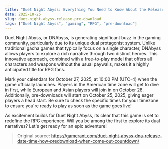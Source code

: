 ```yaml
---
title: "Duet Night Abyss: Everything You Need to Know About the Release and Pre-download"
date: 2025-10-25
slug: duet-night-abyss-release-pre-download
tags: ["Duet Night Abyss", "gaming", "RPG", "pre-download"]
---
```


Duet Night Abyss, or DNAbyss, is generating significant buzz in the gaming community, particularly due to its unique dual protagonist system. Unlike traditional gacha games that typically focus on a single character, DNAbyss allows players to explore a rich narrative through two distinct heroes. This innovative approach, combined with a free-to-play model that offers all characters and weapons without the usual paywalls, makes it a highly anticipated title for RPG fans.

Mark your calendars for October 27, 2025, at 10:00 PM (UTC-4) when the game officially launches. Players in the American time zone will get to dive in first, while European and Asian players will join in on October 28. Additionally, pre-downloads will start on October 25, 2025, giving eager players a head start. Be sure to check the specific times for your timezone to ensure you're ready to play as soon as the game goes live!

As excitement builds for Duet Night Abyss, its clear that this game is set to redefine the RPG experience. Will you be among the first to explore its dual narratives? Let's get ready for an epic adventure!

> Original source: https://gamerant.com/duet-night-abyss-dna-release-date-time-how-predownload-when-come-out-countdown/